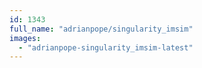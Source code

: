 ```yaml
---
id: 1343
full_name: "adrianpope/singularity_imsim"
images: 
  - "adrianpope-singularity_imsim-latest"
---
```

